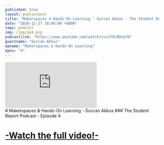 ```yaml
---
published: true
layout: podcastpost
title: "Makerspaces & Hands-On Learning - Gurcan Akkus - The Student Report Podcast EP. 4"
date: "2019-11-27 18:00:00 +0800"
tags: podcast
img: /img/ep4.png
podcastlink: "https://www.youtube.com/watch?v=ixT9LMOnpfQ"
guestname: "Gurcan Akkus"
epname: "Makerspaces & Hands-On Learning"
epno: "4"
---
```

<div class="viddiv"><iframe class="podcastvid" src="https://www.youtube.com/embed/ixT9LMOnpfQ" frameborder="0" allow="accelerometer; autoplay; encrypted-media; gyroscope; picture-in-picture" allowfullscreen></iframe></div>
# Makerspaces & Hands-On Learning - Gurcan Akkus
### The Student Report Podcast - Episode 4

# [-Watch the full video!-]({{page.podcastlink}})